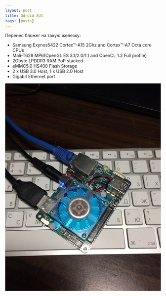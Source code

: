 ```yaml
---
layout: post
title: Odroid XU4
tags: [posts]
---
```

<!-- more -->
Перенес бложег на такую железку:

* Samsung Exynos5422 Cortex™-A15 2Ghz and Cortex™-A7 Octa core CPUs
* Mali-T628 MP6(OpenGL ES 3.1/2.0/1.1 and OpenCL 1.2 Full profile)
* 2Gbyte LPDDR3 RAM PoP stacked
* eMMC5.0 HS400 Flash Storage
* 2 x USB 3.0 Host, 1 x USB 2.0 Host
* Gigabit Ethernet port

![](/content/images/2018/03/2018-03-09-23.52.48.jpg)